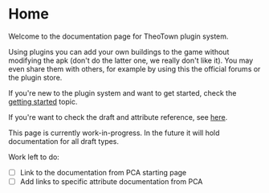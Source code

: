 # Home

Welcome to the documentation page for TheoTown plugin system.

Using plugins you can add your own buildings to the game without modifying the apk (don't do the latter one, we really don't like it).
You may even share them with others, for example by using this the official forums or the plugin store.

If you're new to the plugin system and want to get started, check the [getting started](getting-started.md) topic.

If you're want to check the draft and attribute reference, see [here](draft-types/index.md).


This page is currently work-in-progress. In the future it will hold documentation for all draft types.

Work left to do:

- [ ] Link to the documentation from PCA starting page
- [ ] Add links to specific attribute documentation from PCA
